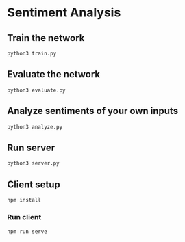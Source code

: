 # Sentiment Analysis

## Train the network
```
python3 train.py
```

## Evaluate the network
```
python3 evaluate.py
```

## Analyze sentiments of your own inputs
```
python3 analyze.py
```

## Run server
```
python3 server.py
```

## Client setup
```
npm install
```

### Run client
```
npm run serve
```

